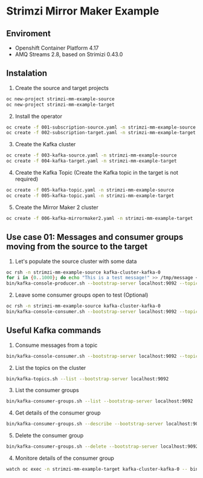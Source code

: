 # Strimzi Mirror Maker Example

## Enviroment 

* Openshift Container Platform 4.17
* AMQ Streams 2.8, based on Strimizi 0.43.0

## Instalation

1. Create the source and target projects

```sh
oc new-project strimzi-mm-example-source
oc new-project strimzi-mm-example-target
```

2. Install the operator

```sh
oc create -f 001-subscription-source.yaml -n strimzi-mm-example-source
oc create -f 002-subscription-target.yaml -n strimzi-mm-example-target
```

3. Create the Kafka cluster

```sh
oc create -f 003-kafka-source.yaml -n strimzi-mm-example-source
oc create -f 004-kafka-target.yaml -n strimzi-mm-example-target
```

4. Create the Kafka Topic (Create the Kafka topic in the target is not required)

```sh
oc create -f 005-kafka-topic.yaml -n strimzi-mm-example-source
oc create -f 005-kafka-topic.yaml -n strimzi-mm-example-target
```

5. Create the Mirror Maker 2 cluster
```sh
oc create -f 006-kafka-mirrormaker2.yaml -n strimzi-mm-example-target
```

## Use case 01: Messages and consumer groups moving from the source to the target

1. Let's populate the source cluster with some data

```sh
oc rsh -n strimzi-mm-example-source kafka-cluster-kafka-0
for i in {0..1000}; do echo "This is a test message!" >> /tmp/message < /tmp/message; done
bin/kafka-console-producer.sh --bootstrap-server localhost:9092 --topic example.topic < /tmp/message
```

2. Leave some consumer groups open to test (Optional)
```sh
oc rsh -n strimzi-mm-example-source kafka-cluster-kafka-0
bin/kafka-console-consumer.sh --bootstrap-server localhost:9092 --topic example.topic --group test-group --from-beginning
```

## Useful Kafka commands

1. Consume messages from a topic
```sh 
bin/kafka-console-consumer.sh --bootstrap-server localhost:9092 --topic example.topic --from-beginning
```

2. List the topics on the cluster
```sh 
bin/kafka-topics.sh --list --bootstrap-server localhost:9092
```

3. List the consumer groups
```sh 
bin/kafka-consumer-groups.sh --list --bootstrap-server localhost:9092
```

4. Get details of the consumer group 
```sh 
bin/kafka-consumer-groups.sh --describe --bootstrap-server localhost:9092  --group <name>
```

5. Delete the consumer group 
```sh 
bin/kafka-consumer-groups.sh --delete --bootstrap-server localhost:9092  --group <name>
```

4. Monitore details of the consumer group 
```sh 
watch oc exec -n strimzi-mm-example-target kafka-cluster-kafka-0 -- bin/kafka-consumer-groups.sh --describe --bootstrap-server localhost:9092  --group <name>
```


